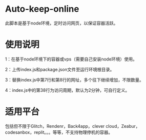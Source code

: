 # Auto-keep-online

此脚本是基于node环境，定时访问网页，以保证容器活跃。

# 使用说明 
1：在基于node环境下的容器或vps（需要自己安装node环境）使用。

2：上传index.js和package.json文件至运行环境根目录。

3：替换index.js中第7行和第8行的网址，多个往下继续增加，不限数量。

4：index.js中的第38行为访问周期，默认为2分钟，可自行定义。

# 适用平台
包括但不限于Glitch，Rendenr，Back4app，clever cloud，Zeabur，codesanbox，replit。。。等等，不支持物理停机的容器。

